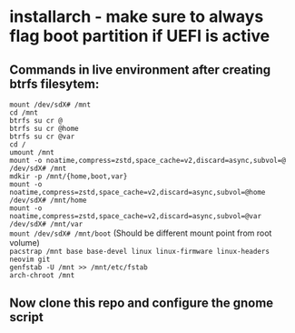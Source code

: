 # installarch - make sure to always flag boot partition if UEFI is active
## Commands in live environment after creating btrfs filesytem:  
`mount /dev/sdX# /mnt`  
`cd /mnt`  
`btrfs su cr @`  
`btrfs su cr @home`  
`btrfs su cr @var`  
`cd /`  
`umount /mnt`  
`mount -o noatime,compress=zstd,space_cache=v2,discard=async,subvol=@ /dev/sdX# /mnt`  
`mdkir -p /mnt/{home,boot,var}`  
`mount -o noatime,compress=zstd,space_cache=v2,discard=async,subvol=@home /dev/sdX# /mnt/home`  
`mount -o noatime,compress=zstd,space_cache=v2,discard=async,subvol=@var /dev/sdX# /mnt/var`  
`mount /dev/sdX# /mnt/boot` (Should be different mount point from root volume)   
`pacstrap /mnt base base-devel linux linux-firmware linux-headers neovim git`  
`genfstab -U /mnt >> /mnt/etc/fstab`  
`arch-chroot /mnt`
## Now clone this repo and configure the gnome script  
